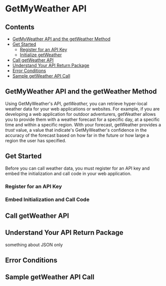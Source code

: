 # GetMyWeather API

## Contents

- [GetMyWeather API and the getWeather Method](#intro)
- [Get Started](#get-started)
  - [Register for an API Key](#key)
  - [Initialize getWeather](#initialize)
- [Call getWeather API](#call)
- [Understand Your API Return Package](#return)
- [Error Conditions](#errors)
- [Sample getWeather API Call](#sample)

<a id="intro"/>

## GetMyWeather API and the getWeather Method

Using GetMyWeather's API, **getWeather*,* you can retrieve hyper-local weather data for your web applications or websites. For example, if you are developing a web application for outdoor adventurers, getWeather allows you to provide them with a weather forecast for a specific day, at a specific time and within a specific region. With your forecast, getWeather provides a *trust* value, a value that indicate's GetMyWeather's confidence in the accuracy of the forecast based on how far in the future or how large a region the user has specified.

<a id="get-started"/>

## Get Started

Before you can call weather data, you must register for an API key and embed the initialization and call code in your web application.

<a id="key"/>

### Register for an API Key

<a id="embed"/>

### Embed Initialization and Call Code

<a id="call"/>

## Call getWeather API

<a id="return"/>

## Understand Your API Return Package

something about JSON only

<a id="errors"/>

## Error Conditions

<a id="sample"/>

## Sample getWeather API Call







